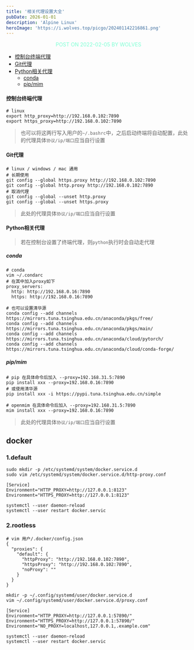 ```yaml
---
title: '相关代理设置大全'
pubDate: 2026-01-01
description: 'Alpine Linux'
heroImage: 'https://i.wolves.top/picgo/202401142216861.png'
---
```


<p style="color: aquamarine;text-align: center">POST ON 2022-02-05 BY WOLVES</p>

- [控制台终端代理](#%E6%8E%A7%E5%88%B6%E5%8F%B0%E7%BB%88%E7%AB%AF%E4%BB%A3%E7%90%86)
- [Git代理](#git%E4%BB%A3%E7%90%86)
- [Python相关代理](#python%E7%9B%B8%E5%85%B3%E4%BB%A3%E7%90%86)
    - [conda](#conda)
    - [pip/mim](#pipmim)

#### 控制台终端代理

```shell
# linux
export http_proxy=http://192.168.0.102:7890
export https_proxy=http://192.168.0.102:7890
```

> 也可以将这两行写入用户的`~/.bashrc`中，之后启动终端将自动配置，此处的代理具体`协议/ip/端口`应当自行设置

#### Git代理

```shell
# linux / windows / mac 通用
# 长期使用
git config --global https.proxy http://192.168.0.102:7890
git config --global http.proxy http://192.168.0.102:7890
# 取消代理
git config --global --unset http.proxy
git config --global --unset https.proxy
```

> 此处的代理具体`协议/ip/端口`应当自行设置

#### Python相关代理

> 若在控制台设置了终端代理，则`python`执行时会自动走代理

##### conda

```shell
# conda
vim ~/.condarc
# 在其中加入proxy如下
proxy_servers:
  http: http://192.168.0.16:7890
  https: http://192.168.0.16:7890
  
# 也可以设置清华源
conda config --add channels https://mirrors.tuna.tsinghua.edu.cn/anaconda/pkgs/free/
conda config --add channels https://mirrors.tuna.tsinghua.edu.cn/anaconda/pkgs/main/
conda config --add channels https://mirrors.tuna.tsinghua.edu.cn/anaconda/cloud/pytorch/
conda config --add channels https://mirrors.tuna.tsinghua.edu.cn/anaconda/cloud/conda-forge/
```

##### pip/mim

```shell
# pip 在具体命令后加入 --proxy=192.168.31.5:7890
pip install xxx --proxy=192.168.0.16:7890
# 或使用清华源
pip install xxx -i https://pypi.tuna.tsinghua.edu.cn/simple
```

```shell
# openmim 在具体命令后加入 --proxy=192.168.31.5:7890
mim install xxx --proxy=192.168.0.16:7890
```

> 此处的代理具体`协议/ip/端口`应当自行设置

## docker

### 1.default

```
sudo mkdir -p /etc/systemd/system/docker.service.d
sudo vim /etc/systemd/system/docker.service.d/http-proxy.conf

[Service]
Environment="HTTP_PROXY=http://127.0.0.1:8123"
Environment="HTTPS_PROXY=http://127.0.0.1:8123"

systemctl --user daemon-reload
systemctl --user restart docker.servic
```

### 2.rootless
```shell
# vim 用户/.docker/config.json
{
  "proxies": {
    "default": {
      "httpProxy": "http://192.168.0.102:7890",
      "httpsProxy": "http://192.168.0.102:7890",
      "noProxy": ""
    }
  }
}
```

```shell
mkdir -p ~/.config/systemd/user/docker.service.d
vim ~/.config/systemd/user/docker.service.d/proxy.conf

[Service]
Environment="HTTP_PROXY=http://127.0.0.1:57890/"
Environment="HTTPS_PROXY=http://127.0.0.1:57890/"
Environment="NO_PROXY=localhost,127.0.0.1,.example.com"

systemctl --user daemon-reload
systemctl --user restart docker.servic
```
